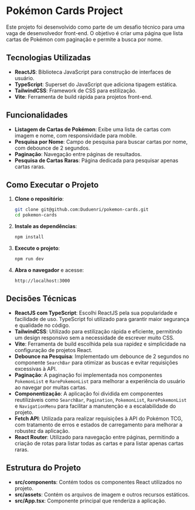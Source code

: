 # Pokémon Cards Project

Este projeto foi desenvolvido como parte de um desafio técnico para uma vaga de desenvolvedor front-end. O objetivo é criar uma página que lista cartas de Pokémon com paginação e permite a busca por nome.

## Tecnologias Utilizadas

- **ReactJS**: Biblioteca JavaScript para construção de interfaces de usuário.
- **TypeScript**: Superset do JavaScript que adiciona tipagem estática.
- **TailwindCSS**: Framework de CSS para estilização.
- **Vite**: Ferramenta de build rápida para projetos front-end.

## Funcionalidades

- **Listagem de Cartas de Pokémon**: Exibe uma lista de cartas com imagem e nome, com responsividade para mobile.
- **Pesquisa por Nome**: Campo de pesquisa para buscar cartas por nome, com debounce de 2 segundos.
- **Paginação**: Navegação entre páginas de resultados.
- **Pesquisa de Cartas Raras**: Página dedicada para pesquisar apenas cartas raras.

## Como Executar o Projeto

1. **Clone o repositório**:
   ```bash
   git clone git@github.com:Duduenri/pokemon-cards.git
   cd pokemon-cards
   ```

2. **Instale as dependências**:
   ```bash
   npm install
   ```

3. **Execute o projeto**:
   ```bash
   npm run dev
   ```

4. **Abra o navegador** e acesse:
   ```
   http://localhost:3000
   ```

## Decisões Técnicas

- **ReactJS com TypeScript**: Escolhi ReactJS pela sua popularidade e facilidade de uso. TypeScript foi utilizado para garantir maior segurança e qualidade no código.
- **TailwindCSS**: Utilizado para estilização rápida e eficiente, permitindo um design responsivo sem a necessidade de escrever muito CSS.
- **Vite**: Ferramenta de build escolhida pela sua rapidez e simplicidade na configuração de projetos React.
- **Debounce na Pesquisa**: Implementado um debounce de 2 segundos no componente `SearchBar` para otimizar as buscas e evitar requisições excessivas à API.
- **Paginação**: A paginação foi implementada nos componentes `PokemonList` e `RarePokemonList` para melhorar a experiência do usuário ao navegar por muitas cartas.
- **Componentização**: A aplicação foi dividida em componentes reutilizáveis como `SearchBar`, `Pagination`, `PokemonList`, `RarePokemonList` e `NavigationMenu` para facilitar a manutenção e a escalabilidade do projeto.
- **Fetch API**: Utilizada para realizar requisições à API do Pokémon TCG, com tratamento de erros e estados de carregamento para melhorar a robustez da aplicação.
- **React Router**: Utilizado para navegação entre páginas, permitindo a criação de rotas para listar todas as cartas e para listar apenas cartas raras.

## Estrutura do Projeto

- **src/components**: Contém todos os componentes React utilizados no projeto.
- **src/assets**: Contém os arquivos de imagem e outros recursos estáticos.
- **src/App.tsx**: Componente principal que renderiza a aplicação.

